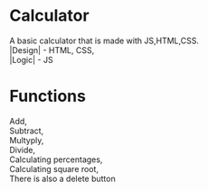 # Calculator
A basic calculator that is made with JS,HTML,CSS. <br>
|Design| - HTML, CSS, <br>
|Logic| - JS
# Functions
Add, <br>
Subtract,<br>
Multyply,<br>
Divide,<br>
Calculating percentages,<br>
Calculating square root,<br>
There is also a delete button
